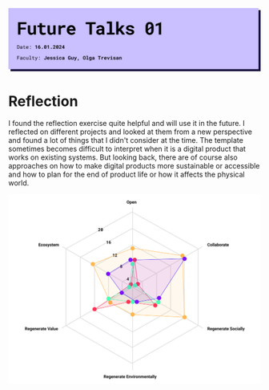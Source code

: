 ![page header](../../../images/Bearbeitet/FutureTalks01Cover.png)

# Reflection 
I found the reflection exercise quite helpful and will use it in the future. I reflected on different projects and looked at them from a new perspective and found a lot of things that I didn't consider at the time. The template sometimes becomes difficult to interpret when it is a digital product that works on existing systems. But looking back, there are of course also approaches on how to make digital products more sustainable or accessible and how to plan for the end of product life or how it affects the physical world.

![page header](../../../images/Bearbeitet/Value_Reflection.png)

